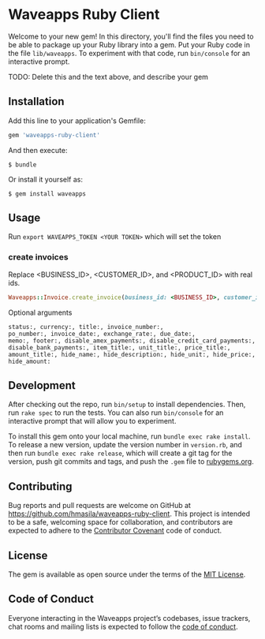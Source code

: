 # Waveapps Ruby Client

Welcome to your new gem! In this directory, you'll find the files you need to be able to package up your Ruby library into a gem. Put your Ruby code in the file `lib/waveapps`. To experiment with that code, run `bin/console` for an interactive prompt.

TODO: Delete this and the text above, and describe your gem

## Installation

Add this line to your application's Gemfile:

```ruby
gem 'waveapps-ruby-client'
```

And then execute:

    $ bundle

Or install it yourself as:

    $ gem install waveapps

## Usage

Run `export WAVEAPPS_TOKEN <YOUR TOKEN>` which will set the token

### create invoices
Replace <BUSINESS_ID>, <CUSTOMER_ID>, and <PRODUCT_ID> with real ids.

```ruby
Waveapps::Invoice.create_invoice(business_id: <BUSINESS_ID>, customer_id: <CUSTOMER_ID>, items: [{product_id: <PRODUCT_ID>}])
```
Optional arguments

```
status:, currency:, title:, invoice_number:,
po_number:, invoice_date:, exchange_rate:, due_date:,
memo:, footer:, disable_amex_payments:, disable_credit_card_payments:,
disable_bank_payments:, item_title:, unit_title:, price_title:, amount_title:, hide_name:, hide_description:, hide_unit:, hide_price:, hide_amount:
```

## Development

After checking out the repo, run `bin/setup` to install dependencies. Then, run `rake spec` to run the tests. You can also run `bin/console` for an interactive prompt that will allow you to experiment.

To install this gem onto your local machine, run `bundle exec rake install`. To release a new version, update the version number in `version.rb`, and then run `bundle exec rake release`, which will create a git tag for the version, push git commits and tags, and push the `.gem` file to [rubygems.org](https://rubygems.org).

## Contributing

Bug reports and pull requests are welcome on GitHub at https://github.com/hmasila/waveapps-ruby-client. This project is intended to be a safe, welcoming space for collaboration, and contributors are expected to adhere to the [Contributor Covenant](http://contributor-covenant.org) code of conduct.

## License

The gem is available as open source under the terms of the [MIT License](https://opensource.org/licenses/MIT).

## Code of Conduct

Everyone interacting in the Waveapps project’s codebases, issue trackers, chat rooms and mailing lists is expected to follow the [code of conduct](https://github.com/hmasila/waveapps-ruby-client/blob/master/CODE_OF_CONDUCT.md).
